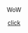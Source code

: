 <p align='center'>WoW</p>
<div  align='center'><a href="https://mrflusha.github.io/regform.github.io/" target="_blank" link='grey' vlink='green'>click</a>
</div>
